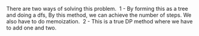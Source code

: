 There are two ways of solving this problem.
​
1 - By forming this as a tree and doing a dfs, By this method, we can achieve the number of steps. We also have to do memoization.
​
2 - This is a true DP method where we have to add one and two.